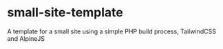 # small-site-template
A template for a small site using a simple PHP build process, TailwindCSS and AlpineJS
